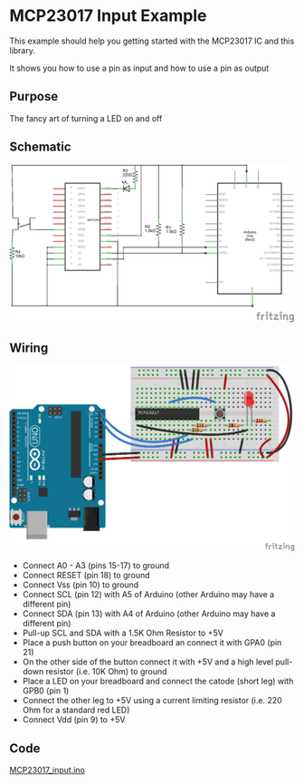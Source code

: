 # MCP23017 Input Example

This example should help you getting started with the MCP23017 IC and this library.

It shows you how to use a pin as input and how to use a pin as output

## Purpose

The fancy art of turning a LED on and off

## Schematic

![](MCP23017_input_schematic.png)

## Wiring

![](MCP23017_input_wiring.png)

- Connect A0 - A3 (pins 15-17) to ground  
- Connect RESET (pin 18) to ground  
- Connect Vss (pin 10) to ground  
- Connect SCL (pin 12) with A5 of Arduino (other Arduino may have a different pin)
- Connect SDA (pin 13) with A4 of Arduino (other Arduino may have a different pin)
- Pull-up SCL and SDA with a 1.5K Ohm Resistor to +5V
- Place a push button on your breadboard an connect it with GPA0 (pin 21)
- On the other side of the button connect it with +5V and a high level pull-down resistor (i.e. 10K Ohm) to ground
- Place a LED on your breadboard and connect the catode (short leg) with GPB0 (pin 1)
- Connect the other leg to +5V using a current limiting resistor (i.e. 220 Ohm for a standard red LED)
- Connect Vdd (pin 9) to +5V

## Code

[MCP23017_input.ino](MCP23017_input.ino "MCP23017_input.ino")